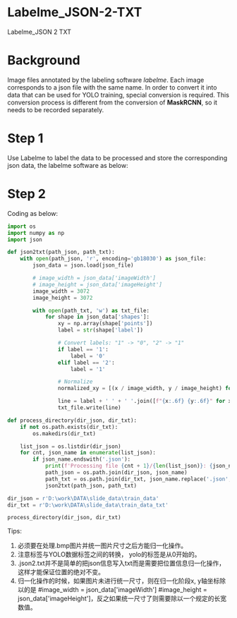 # Labelme_JSON-2-TXT
Labelme_JSON 2 TXT
# Background

Image files annotated by the labeling software *labelme*. Each image corresponds to a json file with the same name. In order to convert it into data that can be used for YOLO training, special conversion is required. This conversion process is different from the conversion of **MaskRCNN**, so it needs to be recorded separately.

# Step 1

Use Labelme to label the data to be processed and store the corresponding json data, the labelme software as below:

[]()

# Step 2

Coding as below:

```python
import os
import numpy as np
import json

def json2txt(path_json, path_txt):
    with open(path_json, 'r', encoding='gb18030') as json_file:
        json_data = json.load(json_file)

        # image_width = json_data['imageWidth']
        # image_height = json_data['imageHeight']
        image_width = 3072
        image_height = 3072

        with open(path_txt, 'w') as txt_file:
            for shape in json_data['shapes']:
                xy = np.array(shape['points'])
                label = str(shape['label'])

                # Convert labels: "1" -> "0", "2" -> "1"
                if label == '1':
                    label = '0'
                elif label == '2':
                    label = '1'

                # Normalize
                normalized_xy = [(x / image_width, y / image_height) for x, y in xy]

                line = label + ' ' + ' '.join([f"{x:.6f} {y:.6f}" for x, y in normalized_xy]) + "\n"
                txt_file.write(line)

def process_directory(dir_json, dir_txt):
    if not os.path.exists(dir_txt):
        os.makedirs(dir_txt)

    list_json = os.listdir(dir_json)
    for cnt, json_name in enumerate(list_json):
        if json_name.endswith('.json'):
            print(f'Processing file {cnt + 1}/{len(list_json)}: {json_name}')
            path_json = os.path.join(dir_json, json_name)
            path_txt = os.path.join(dir_txt, json_name.replace('.json', '.txt'))
            json2txt(path_json, path_txt)

dir_json = r'D:\work\DATA\slide_data\train_data'
dir_txt = r'D:\work\DATA\slide_data\train_data_txt'

process_directory(dir_json, dir_txt)
```

Tips:

1. 必须要在处理.bmp图片并统一图片尺寸之后方能归一化操作。
2. 注意标签与YOLO数据标签之间的转换， yolo的标签是从0开始的。
3. .json2.txt并不是简单的把json信息写入txt而是需要把位置信息归一化操作，这样才能保证位置的绝对不变。
4. 归一化操作的时候，如果图片未进行统一尺寸，则在归一化阶段x, y轴坐标除以的是      #image_width = json_data['imageWidth']
#image_height = json_data['imageHeight']，反之如果统一尺寸了则需要除以一个规定的长宽数值。
